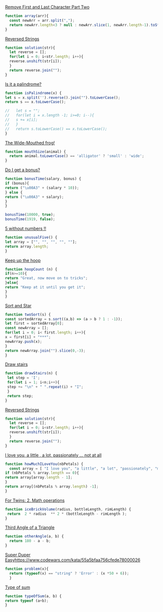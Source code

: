[Remove First and Last Character Part Two](https://www.codewars.com/kata/570597e258b58f6edc00230d)
```javascript
function array(arr){
  const newArr = arr.split(",");
  return newArr.length<3 ? null : newArr.slice(1, newArr.length-1).toString().replace(/,/gi," ");
}
```
[Reversed Strings](https://www.codewars.com/kata/5168bb5dfe9a00b126000018)
```javascript
function solution(str){
  let reverse = [];
  for(let i = 0; i<str.length; i++){
  reverse.unshift(str[i]);
  }
  return reverse.join("");
}
```
[Is it a palindrome?](https://www.codewars.com/kata/57a1fd2ce298a731b20006a4)
```javascript
function isPalindrome(x) {
let s = x.split('').reverse().join("").toLowerCase();
return s == x.toLowerCase();

//   let s = "";
//   for(let i = x.length -1; i>=0; i--){
//   s += x[i];
//   }
//   return s.toLowerCase() == x.toLowerCase();
}
```
[The Wide-Mouthed frog!](https://www.codewars.com/kata/57ec8bd8f670e9a47a000f89/train/javascript)
```javascript
function mouthSize(animal) {
  return animal.toLowerCase() == 'alligator' ? 'small' : 'wide';
}
```
[Do I get a bonus?](https://www.codewars.com/kata/56f6ad906b88de513f000d96)
```javascript
function bonusTime(salary, bonus) {
if (bonus){
return ("\u00A3" + (salary * 10));
} else {
return ("\u00A3" + salary);
}
}

bonusTime(10000, true);
bonusTime(1919, false);
```
[5 without numbers !!](https://www.codewars.com/kata/59441520102eaa25260000bf)
```javascript
function unusualFive() {
let array = ["", "", "", "", ""];
return array.length;
}
```
[Keep up the hoop](https://www.codewars.com/kata/55cb632c1a5d7b3ad0000145)
```javascript
function hoopCount (n) {
if(n>=10){
return "Great, now move on to tricks";
}else{
return "Keep at it until you get it";
}
}
```
[Sort and Star](https://www.codewars.com/kata/57cfdf34902f6ba3d300001e)
```javascript
function twoSort(s) {
const sortedArray = s.sort((a,b) => (a > b ? 1 : -1));
let first = sortedArray[0];
const newArray = [];
for(let i = 0; i< first.length; i++){
x = first[i] + "***";
newArray.push(x);
}
return newArray.join("").slice(0,-3);
}
```
[Draw stairs](https://www.codewars.com/kata/5b4e779c578c6a898e0005c5)
```javascript
function drawStairs(n) {
 let step = 'I';
 for(let i = 1; i<n;i++){
 step += "\n" + " ".repeat(i) + "I";
 }
 return step;
}

```
[Reversed Strings](https://www.codewars.com/kata/5168bb5dfe9a00b126000018)
```javascript
function solution(str){
  let reverse = [];
  for(let i = 0; i<str.length; i++){
  reverse.unshift(str[i]);
  }
  return reverse.join("");
}
```
[I love you, a little , a lot, passionately ... not at all](https://www.codewars.com/kata/57f24e6a18e9fad8eb000296)
```javascript
function howMuchILoveYou(nbPetals) {
  const array = [ "I love you", "a little", "a lot", "passionately", "madly", "not at all"]
if (nbPetals % array.length == 0){
return array[array.length - 1];
}
return array[(nbPetals % array.length) -1];
}
```
[For Twins: 2. Math operations](https://www.codewars.com/kata/59c287b16bddd291c700009a)
```javascript
function iceBrickVolume(radius, bottleLength, rimLength) {
 return  2 * radius  ** 2 * (bottleLength - rimLength );
}
```
[Third Angle of a Triangle](https://www.codewars.com/kata/5a023c426975981341000014)
```javascript
function otherAngle(a, b) {
  return 180 - a - b;
}
```
[Super Duper Easy]()https://www.codewars.com/kata/55a5bfaa756cfede78000026
```javascript
function problem(x){
  return (typeof(x) == "string" ? 'Error' : (x *50 + 6));
  }
```
[Type of sum](https://www.codewars.com/kata/5a2e9ae2b6cfd7692a0000ba)
```javascript
function typeOfSum(a, b) {
return typeof (a+b);
}
```
